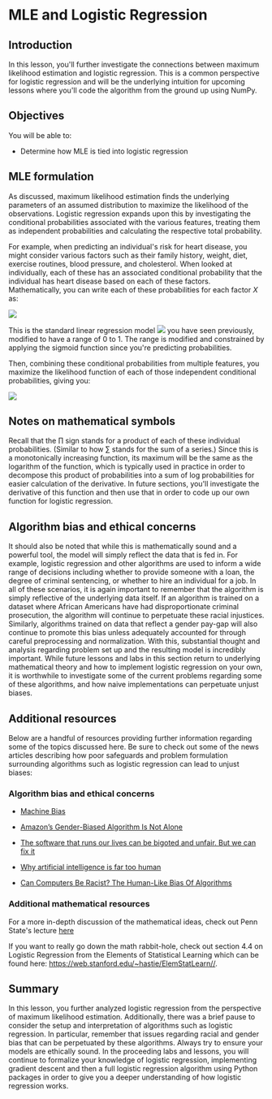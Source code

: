 
# MLE and Logistic Regression

## Introduction

In this lesson, you'll further investigate the connections between maximum likelihood estimation and logistic regression. This is a common perspective for logistic regression and will be the underlying intuition for upcoming lessons where you'll code the algorithm from the ground up using NumPy.

## Objectives

You will be able to: 

- Determine how MLE is tied into logistic regression 

## MLE formulation

As discussed, maximum likelihood estimation finds the underlying parameters of an assumed distribution to maximize the likelihood of the observations. Logistic regression expands upon this by investigating the conditional probabilities associated with the various features, treating them as independent probabilities and calculating the respective total probability.  

For example, when predicting an individual's risk for heart disease, you might consider various factors such as their family history, weight, diet, exercise routines, blood pressure, and cholesterol. When looked at individually, each of these has an associated conditional probability that the individual has heart disease based on each of these factors. Mathematically, you can write each of these probabilities for each factor $X$ as:

<img src="https://render.githubusercontent.com/render/math?math=\pi_i = Pr(Y_i = 1|X_i = x_i)=\dfrac{\text{exp}(\beta_0 %2B \beta_1 x_i)}{1 %2B \text{exp}(\beta_0 %2B \beta_1 x_i)}">

This is the standard linear regression model <img src="https://render.githubusercontent.com/render/math?math=(\beta_0%2B\beta_1 x_i)"> you have seen previously, modified to have a range of 0 to 1. The range is modified and constrained by applying the sigmoid function since you're predicting probabilities.

Then, combining these conditional probabilities from multiple features, you maximize the likelihood function of each of those independent conditional probabilities, giving you:  

<img src="https://render.githubusercontent.com/render/math?math= L(\beta_0%2C\beta_1)=\prod\pi_i^{y_i}(1-\pi_i)^{n_i-y_i}=\prod\dfrac{\text{exp}\{y_i(\beta_0 %2B \beta_1x_i)\}}{1%2B\text{exp}(\beta_0 %2B \beta\_1x\_i)}">  


## Notes on mathematical symbols

Recall that the $\prod$ sign stands for a product of each of these individual probabilities. (Similar to how $\sum$ stands for the sum of a series.) Since this is a monotonically increasing function, its maximum will be the same as the logarithm of the function, which is typically used in practice in order to decompose this product of probabilities into a sum of log probabilities for easier calculation of the derivative. In future sections, you'll investigate the derivative of this function and then use that in order to code up our own function for logistic regression.  

## Algorithm bias and ethical concerns

It should also be noted that while this is mathematically sound and a powerful tool, the model will simply reflect the data that is fed in. For example, logistic regression and other algorithms are used to inform a wide range of decisions including whether to provide someone with a loan, the degree of criminal sentencing, or whether to hire an individual for a job. In all of these scenarios, it is again important to remember that the algorithm is simply reflective of the underlying data itself. If an algorithm is trained on a dataset where African Americans have had disproportionate criminal prosecution, the algorithm will continue to perpetuate these racial injustices. Similarly, algorithms trained on data that reflect a gender pay-gap will also continue to promote this bias unless adequately accounted for through careful preprocessing and normalization. With this, substantial thought and analysis regarding problem set up and the resulting model is incredibly important. While future lessons and labs in this section return to underlying mathematical theory and how to implement logistic regression on your own, it is worthwhile to investigate some of the current problems regarding some of these algorithms, and how naive implementations can perpetuate unjust biases.

## Additional resources 

Below are a handful of resources providing further information regarding some of the topics discussed here. Be sure to check out some of the news articles describing how poor safeguards and problem formulation surrounding algorithms such as logistic regression can lead to unjust biases: 

### Algorithm bias and ethical concerns

- [Machine Bias](https://www.propublica.org/article/machine-bias-risk-assessments-in-criminal-sentencing)

- [Amazon’s Gender-Biased Algorithm Is Not Alone](https://www.bloomberg.com/opinion/articles/2018-10-16/amazon-s-gender-biased-algorithm-is-not-alone) 

- [The software that runs our lives can be bigoted and unfair. But we can fix it](https://www.bostonglobe.com/business/2017/12/21/the-software-that-runs-our-lives-can-bigoted-and-unfair-but-can-fix/RK4xG4gYxcVNVTIubeC1JI/story.html)  

- [Why artificial intelligence is far too human](https://www.bostonglobe.com/ideas/2017/07/07/why-artificial-intelligence-far-too-human/jvG77QR5xPbpwBL2ApAFAN/story.html)   

- [Can Computers Be Racist? The Human-Like Bias Of Algorithms](https://www.npr.org/2016/03/14/470427605/can-computers-be-racist-the-human-like-bias-of-algorithms)

### Additional mathematical resources
For a more in-depth discussion of the mathematical ideas, check out Penn State's lecture [here](https://onlinecourses.science.psu.edu/stat504/node/150/)

If you want to really go down the math rabbit-hole, check out section 4.4 on Logistic Regression from the Elements of Statistical Learning which can be found here: https://web.stanford.edu/~hastie/ElemStatLearn//.

## Summary

In this lesson, you further analyzed logistic regression from the perspective of maximum likelihood estimation. Additionally, there was a brief pause to consider the setup and interpretation of algorithms such as logistic regression. In particular, remember that issues regarding racial and gender bias that can be perpetuated by these algorithms. Always try to ensure your models are ethically sound. In the proceeding labs and lessons, you will continue to formalize your knowledge of logistic regression, implementing gradient descent and then a full logistic regression algorithm using Python packages in order to give you a deeper understanding of how logistic regression works.
